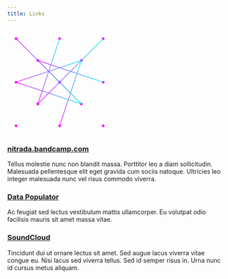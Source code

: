 ```yaml
---
title: Links
---
```

<svg xmlns="http://www.w3.org/2000/svg" width="240" height="240" viewBox="0 0 240 240">
  <defs>
    <style>
      .node { fill: #FF00FF; }
      .link { stroke-width: 1.5; }
      @keyframes pulse {
        0%, 100% { r: 3; }
        50% { r: 5; }
      }
    </style>
    <linearGradient id="linkGradient" x1="0%" y1="0%" x2="100%" y2="0%">
      <stop offset="0%" stop-color="#FF00FF">
        <animate attributeName="stop-color" values="#FF00FF; #00FFFF; #FF00FF" dur="4s" repeatCount="indefinite" />
      </stop>
      <stop offset="100%" stop-color="#00FFFF">
        <animate attributeName="stop-color" values="#00FFFF; #FF00FF; #00FFFF" dur="4s" repeatCount="indefinite" />
      </stop>
    </linearGradient>
  </defs>
  
  <!-- Nodes -->
  <circle class="node" cx="120" cy="120" r="3">
    <animate attributeName="r" values="3;5;3" dur="2s" repeatCount="indefinite" />
  </circle>
  <circle class="node" cx="20" cy="20" r="3">
    <animate attributeName="r" values="3;5;3" dur="2s" repeatCount="indefinite" begin="0.5s" />
  </circle>
  <circle class="node" cx="220" cy="20" r="3">
    <animate attributeName="r" values="3;5;3" dur="2s" repeatCount="indefinite" begin="1s" />
  </circle>
  <circle class="node" cx="20" cy="220" r="3">
    <animate attributeName="r" values="3;5;3" dur="2s" repeatCount="indefinite" begin="1.5s" />
  </circle>
  <circle class="node" cx="220" cy="220" r="3">
    <animate attributeName="r" values="3;5;3" dur="2s" repeatCount="indefinite" begin="0.75s" />
  </circle>
  <circle class="node" cx="120" cy="20" r="3">
    <animate attributeName="r" values="3;5;3" dur="2s" repeatCount="indefinite" begin="0.25s" />
  </circle>
  <circle class="node" cx="120" cy="220" r="3">
    <animate attributeName="r" values="3;5;3" dur="2s" repeatCount="indefinite" begin="1.25s" />
  </circle>
  <circle class="node" cx="20" cy="120" r="3">
    <animate attributeName="r" values="3;5;3" dur="2s" repeatCount="indefinite" begin="1.75s" />
  </circle>
  <circle class="node" cx="220" cy="120" r="3">
    <animate attributeName="r" values="3;5;3" dur="2s" repeatCount="indefinite" begin="0.5s" />
  </circle>
  <circle class="node" cx="70" cy="70" r="3">
    <animate attributeName="r" values="3;5;3" dur="2s" repeatCount="indefinite" begin="1.5s" />
  </circle>
  <circle class="node" cx="170" cy="70" r="3">
    <animate attributeName="r" values="3;5;3" dur="2s" repeatCount="indefinite" begin="0.75s" />
  </circle>
  <circle class="node" cx="70" cy="170" r="3">
    <animate attributeName="r" values="3;5;3" dur="2s" repeatCount="indefinite" begin="1s" />
  </circle>
  <circle class="node" cx="170" cy="170" r="3">
    <animate attributeName="r" values="3;5;3" dur="2s" repeatCount="indefinite" begin="0.25s" />
  </circle>

  <!-- Links -->
  <line class="link" x1="120" y1="120" x2="20" y2="20" stroke="url(#linkGradient)">
    <animate attributeName="opacity" values="0;1;0" dur="3s" repeatCount="indefinite" begin="0s" />
  </line>
  <line class="link" x1="20" y1="20" x2="220" y2="20" stroke="url(#linkGradient)">
    <animate attributeName="opacity" values="0;1;0" dur="4s" repeatCount="indefinite" begin="1s" />
  </line>
  <line class="link" x1="220" y1="20" x2="220" y2="220" stroke="url(#linkGradient)">
    <animate attributeName="opacity" values="0;1;0" dur="3.5s" repeatCount="indefinite" begin="2s" />
  </line>
  <line class="link" x1="220" y1="220" x2="20" y2="220" stroke="url(#linkGradient)">
    <animate attributeName="opacity" values="0;1;0" dur="4.5s" repeatCount="indefinite" begin="0.5s" />
  </line>
  <line class="link" x1="20" y1="220" x2="20" y2="20" stroke="url(#linkGradient)">
    <animate attributeName="opacity" values="0;1;0" dur="3.8s" repeatCount="indefinite" begin="1.5s" />
  </line>
  <line class="link" x1="120" y1="20" x2="70" y2="170" stroke="url(#linkGradient)">
    <animate attributeName="opacity" values="0;1;0" dur="4.2s" repeatCount="indefinite" begin="0.8s" />
  </line>
  <line class="link" x1="220" y1="120" x2="70" y2="70" stroke="url(#linkGradient)">
    <animate attributeName="opacity" values="0;1;0" dur="3.7s" repeatCount="indefinite" begin="2.5s" />
  </line>
  <line class="link" x1="170" y1="70" x2="20" y2="120" stroke="url(#linkGradient)">
    <animate attributeName="opacity" values="0;1;0" dur="4.3s" repeatCount="indefinite" begin="1.2s" />
  </line>
  <line class="link" x1="120" y1="220" x2="170" y2="70" stroke="url(#linkGradient)">
    <animate attributeName="opacity" values="0;1;0" dur="3.9s" repeatCount="indefinite" begin="0.3s" />
  </line>
  <line class="link" x1="70" y1="70" x2="170" y2="170" stroke="url(#linkGradient)">
    <animate attributeName="opacity" values="0;1;0" dur="4.1s" repeatCount="indefinite" begin="1.8s" />
  </line>
  <line class="link" x1="120" y1="120" x2="220" y2="120" stroke="url(#linkGradient)">
    <animate attributeName="opacity" values="0;1;0" dur="3.6s" repeatCount="indefinite" begin="0.7s" />
  </line>
  <line class="link" x1="20" y1="120" x2="170" y2="170" stroke="url(#linkGradient)">
    <animate attributeName="opacity" values="0;1;0" dur="4.4s" repeatCount="indefinite" begin="2.2s" />
  </line>
  <line class="link" x1="120" y1="20" x2="120" y2="220" stroke="url(#linkGradient)">
    <animate attributeName="opacity" values="0;1;0" dur="3.3s" repeatCount="indefinite" begin="1.6s" />
  </line>
  <line class="link" x1="70" y1="170" x2="220" y2="20" stroke="url(#linkGradient)">
    <animate attributeName="opacity" values="0;1;0" dur="4.7s" repeatCount="indefinite" begin="0.9s" />
  </line>
  <line class="link" x1="20" y1="20" x2="170" y2="170" stroke="url(#linkGradient)">
    <animate attributeName="opacity" values="0;1;0" dur="3.2s" repeatCount="indefinite" begin="2.7s" />
  </line>
</svg>

### [nitrada.bandcamp.com](https://nitrada.bandcamp.com)
Tellus molestie nunc non blandit massa. Porttitor leo a diam sollicitudin. Malesuada pellentesque elit eget gravida cum sociis natoque. Ultricies leo integer malesuada nunc vel risus commodo viverra.

### [Data Populator](https://www.datapopulator.com)
Ac feugiat sed lectus vestibulum mattis ullamcorper. Eu volutpat odio facilisis mauris sit amet massa vitae. 

### [SoundCloud](https://www.datapopulator.com)
Tincidunt dui ut ornare lectus sit amet. Sed augue lacus viverra vitae congue eu. Nisi lacus sed viverra tellus. Sed id semper risus in. Urna nunc id cursus metus aliquam.